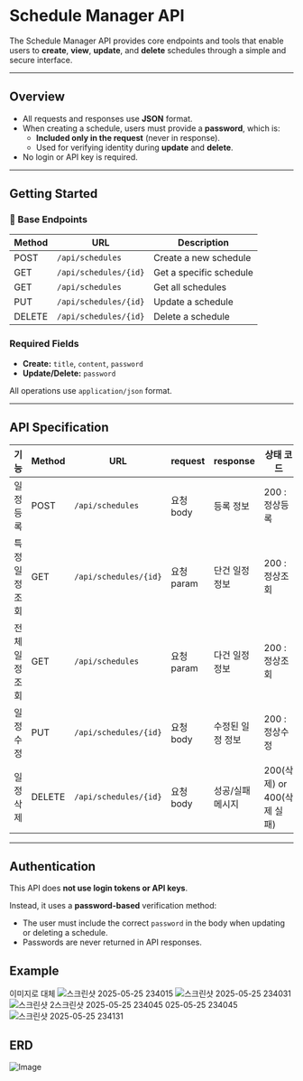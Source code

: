 # Schedule Manager API

The Schedule Manager API provides core endpoints and tools that enable users to **create**, **view**, **update**, and **delete** schedules through a simple and secure interface.

---

## Overview

- All requests and responses use **JSON** format.
- When creating a schedule, users must provide a **password**, which is:
  - **Included only in the request** (never in response).
  - Used for verifying identity during **update** and **delete**.
- No login or API key is required.

---

## Getting Started

### 🔗 Base Endpoints

| Method | URL                     | Description                     |
|--------|--------------------------|----------------------------------|
| POST   | `/api/schedules`         | Create a new schedule            |
| GET    | `/api/schedules/{id}`    | Get a specific schedule          |
| GET    | `/api/schedules`         | Get all schedules                |
| PUT    | `/api/schedules/{id}`    | Update a schedule                |
| DELETE | `/api/schedules/{id}`    | Delete a schedule                |

### Required Fields

- **Create:** `title`, `content`, `password`
- **Update/Delete:** `password`

All operations use `application/json` format.

---

## API Specification

| 기능             | Method | URL                    | request      | response          | 상태 코드                     |
|------------------|--------|-------------------------|--------------|-------------------|------------------------------|
| 일정 등록         | POST   | `/api/schedules`        | 요청 body     | 등록 정보          | 200 : 정상등록               |
| 특정 일정 조회     | GET    | `/api/schedules/{id}`   | 요청 param    | 단건 일정 정보      | 200 : 정상조회               |
| 전체 일정 조회     | GET    | `/api/schedules`        | 요청 param    | 다건 일정 정보      | 200 : 정상조회               |
| 일정 수정         | PUT    | `/api/schedules/{id}`   | 요청 body     | 수정된 일정 정보    | 200 : 정상수정               |
| 일정 삭제         | DELETE | `/api/schedules/{id}`   | 요청 body     | 성공/실패 메시지    | 200(삭제) or 400(삭제 실패) |

---

## Authentication

This API does **not use login tokens or API keys**.

Instead, it uses a **password-based** verification method:

- The user must include the correct `password` in the body when updating or deleting a schedule.
- Passwords are never returned in API responses.

## Example
 이미지로 대체 
 ![스크린샷 2025-05-25 234015](https://github.com/user-attachments/assets/7d141d12-f61e-438b-b1ad-c045237c85c6)
![스크린샷 2025-05-25 234031](https://github.com/user-attachments/assets/58e62bc9-4697-4e31-a8f0-99ab0add5dbf)
![스크린샷 2![스크린샷 2025-05-25 234045](https://github.com/user-attachments/assets/034ad813-3ce1-414e-835f-1a1dc7107cd6)
025-05-25 234045](https://github.com/user-attachments/assets/210fc7b8-3c96-4fb3-98b1-6b10de6a28e5)
![스크린샷 2025-05-25 234131](https://github.com/user-attachments/assets/954b1308-41dc-4fa6-8649-e56455777f57)


## ERD
![Image](https://github.com/user-attachments/assets/25f308d6-bdb6-4345-b631-da3b8ead65af)



